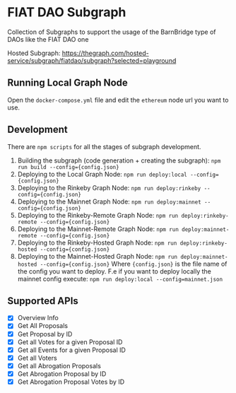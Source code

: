 # FIAT DAO Subgraph

Collection of Subgraphs to support the usage of the BarnBridge type of DAOs like the FIAT DAO one

Hosted Subgraph: https://thegraph.com/hosted-service/subgraph/fiatdao/subgraph?selected=playground

## Running Local Graph Node

Open the `docker-compose.yml` file and edit the `ethereum` node url you want to use.

## Development

There are `npm scripts` for all the stages of subgraph development.

1. Building the subgraph (code generation + creating the subgraph): `npm run build --config={config.json}`
2. Deploying to the Local Graph Node: `npm run deploy:local --config={config.json}`
3. Deploying to the Rinkeby Graph Node: `npm run deploy:rinkeby --config={config.json}`
4. Deploying to the Mainnet Graph Node: `npm run deploy:mainnet --config={config.json}`
5. Deploying to the Rinkeby-Remote Graph Node: `npm run deploy:rinkeby-remote --config={config.json}`
6. Deploying to the Mainnet-Remote Graph Node: `npm run deploy:mainnet-remote --config={config.json}`
7. Deploying to the Rinkeby-Hosted Graph Node: `npm run deploy:rinkeby-hosted --config={config.json}`
7. Deploying to the Mainnet-Hosted Graph Node: `npm run deploy:mainnet-hosted --config={config.json}`
   Where `{config.json}` is the file name of the config you want to deploy. F.e if you want to deploy locally the mainnet config execute: `npm run deploy:local --config=mainnet.json`

## Supported APIs

- [X] Overview Info
- [X] Get All Proposals
- [X] Get Proposal by ID
- [X] Get all Votes for a given Proposal ID
- [X] Get all Events for a given Proposal ID
- [X] Get all Voters
- [X] Get all Abrogation Proposals
- [X] Get Abrogation Proposal by ID
- [X] Get Abrogation Proposal Votes by ID
